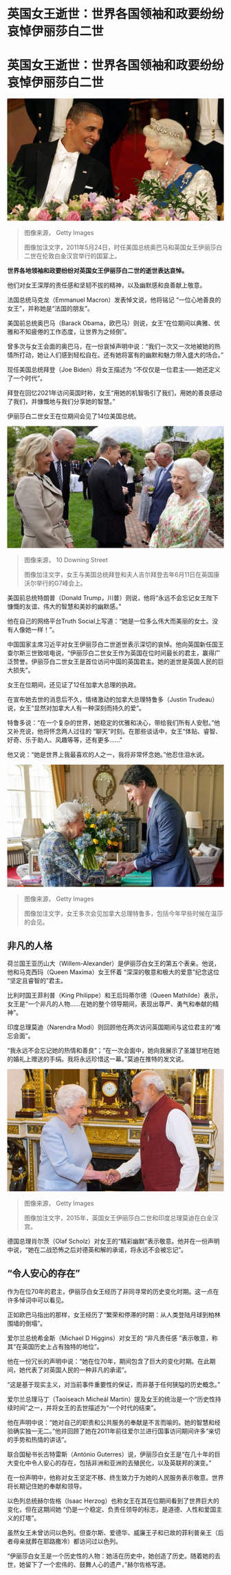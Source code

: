 # 英国女王逝世：世界各国领袖和政要纷纷哀悼伊丽莎白二世

#  英国女王逝世：世界各国领袖和政要纷纷哀悼伊丽莎白二世


![2011年5月24日，时任美国总统奥巴马和英国女王伊丽莎白二世在伦敦白金汉宫举行的国宴上。](_126643454_obamagetty.jpg)

> 图像来源，  Getty Images
>
> 图像加注文字，2011年5月24日，时任美国总统奥巴马和英国女王伊丽莎白二世在伦敦白金汉宫举行的国宴上。

**世界各地领袖和政要纷纷对英国女王伊丽莎白二世的逝世表达哀悼。**

他们对女王深厚的责任感和坚韧不拔的精神，以及幽默感和良善献上敬意。

法国总统马克龙（Emmanuel Macron）发表悼文说，他将铭记 “一位心地善良的女王”，并称她是“法国的朋友”。

美国前总统奥巴马（Barack Obama，欧巴马）则说，女王“在位期间以典雅、优雅和不知疲倦的工作态度，让世界为之倾倒”。

曾多次与女王会面的奥巴马，在一份哀悼声明中说：“我们一次又一次地被她的热情所打动，她让人们感到轻松自在。还有她将富有的幽默和魅力带入盛大的场合。”

现任美国总统拜登（Joe Biden）将女王描述为 “不仅仅是一位君主——她还定义了一个时代”。

拜登在回忆2021年访问英国时称，女王“用她的机智吸引了我们，用她的善良感动了我们，并慷慨地与我们分享她的智慧。”

伊丽莎白二世女王在位期间会见了14位美国总统。

![女王与美国总统拜登和夫人吉尔拜登去年6月11日在英国康沃尔举行的G7峰会上。](_126640015_bidens10downingstreet.jpg)

> 图像来源，  10 Downing Street
>
> 图像加注文字，女王与美国总统拜登和夫人吉尔拜登去年6月11日在英国康沃尔举行的G7峰会上。

美国前总统特朗普（Donald Trump，川普）则说，他将“永远不会忘记女王陛下慷慨的友谊、伟大的智慧和美妙的幽默感。”

他在自己的网络平台Truth Social上写道：“她是一位多么伟大而美丽的女士。没有人像她一样！”。

中国国家主席习近平对女王伊丽莎白二世逝世表示深切的哀悼。他向英国新任国王查尔斯三世致唁电说，“伊丽莎白二世女王作为英国在位时间最长的君主，赢得广泛赞誉。伊丽莎白二世女王是首位访问中国的英国君主。她的逝世是英国人民的巨大损失”。

女王在位期间，还见证了12任加拿大总理的执政。

在宣布她去世的消息后不久，情绪激动的加拿大总理特鲁多（Justin Trudeau）说，女王“显然对加拿大人有一种深刻而持久的爱”。

特鲁多说：“在一个复杂的世界，她稳定的优雅和决心，带给我们所有人安慰。”他又补充说，他将怀念两人过往的 “聊天”时刻。在那些谈话中，女王“体贴、睿智、好奇、乐于助人、风趣等等，还有更多......”

他又说：“她是世界上我最喜欢的人之一，我将非常怀念她。”他忍住泪水说。

![2022年3月7日，伊丽莎白二世女王在温莎城堡接见加拿大总理特鲁多。](_126640019_trudeauqueengetty.jpg)

> 图像来源，  Getty Images
>
> 图像加注文字，女王多次会见加拿大总理特鲁多，包括今年早些时候在温莎的会见。

##  非凡的人格

荷兰国王亚历山大（Willem-Alexander）是伊丽莎白女王的第五个表亲。他说，他和马克西玛（Queen Maxima）女王怀着 “深深的敬意和极大的爱意”纪念这位 “坚定且睿智的”君主。

比利时国王菲利普（King Philippe）和王后玛蒂尔德（Queen Mathilde）表示，女王是“一个非凡的人物......在她的整个领导期间，表现出尊严、勇气和奉献的精神”。

印度总理莫迪（Narendra Modi）则回顾他在两次访问英国期间与这位君主的“难忘会面”。

“我永远不会忘记她的热情和善良”；“在一次会面中，她向我展示了圣雄甘地在她的婚礼上赠送的手绢。我将永远珍惜这一幕。”莫迪在推特的发文说。

![2015年，英国女王伊丽莎白二世和印度总理莫迪在白金汉宫。](_126643461_modi2getty.jpg)

> 图像来源，  Getty Images
>
> 图像加注文字，2015年，英国女王伊丽莎白二世和印度总理莫迪在白金汉宫。

德国总理肖尔茨（Olaf Scholz）对女王的“精彩幽默”表示敬意。他并在一份声明中说，“她在二战恐怖之后对德英和解的承诺，将永远不会被忘记”。

##  “令人安心的存在”

作为在位70年的君主，伊丽莎白女王经历了非同寻常的历史变化时期。这一点在许多悼词中可以看见。

正如欧巴马指出的那样，女王经历了“繁荣和停滞的时期：从人类登陆月球到柏林围墙的倒塌”。

爱尔兰总统希金斯（Michael D Higgins）对女王的 “非凡责任感 ”表示敬意，称其“在英国历史上占有独特的地位”。

他在一份冗长的声明中说：“她在位70年，期间包含了巨大的变化时期。在此期间，她代表了对英国人民的一种非凡的承诺”。

“这是基于现实主义，对当前事件重要性的保证，而非基于任何狭隘的历史概念。”

爱尔兰总理马丁（Taoiseach Micheál Martin）提及女王的统治是一个“历史性持续时间”之一，并将女王的去世描述为“一个时代的结束”。

他在声明中说：“她对自己的职责和公共服务的奉献是不言而喻的。她的智慧和经验确实独一无二。”他并回顾了她在2011年前往爱尔兰进行国事访问期间许多“亲切的手势和热情的讲话”。

联合国秘书长古特雷斯（António Guterres）说，伊丽莎白女王是“在几十年的巨大变化中令人安心的存在，包括非洲和亚洲的去殖民化，以及英联邦的演变。”

在一份声明中，他称对女王坚定不移、终生致力于为她的人民服务表示敬意。世界将长期记住她的奉献和领导。

以色列总统赫尔佐格（Isaac Herzog）也称女王在其在位期间看到了世界巨大的变化，但在这期间她 “仍是一个稳定、负责任领导的标志，是道德、人性和爱国主义的灯塔”。

虽然女王未曾访问以色列。但查尔斯、爱德华、威廉王子和已故的菲利普亲王（后者母亲就葬在耶路撒冷）都访问过以色列。

“伊丽莎白女王是一个历史性的人物：她活在历史中，她创造了历史。随着她的去世，她留下了一个宏伟的、鼓舞人心的遗产，”赫尔佐格写道。


